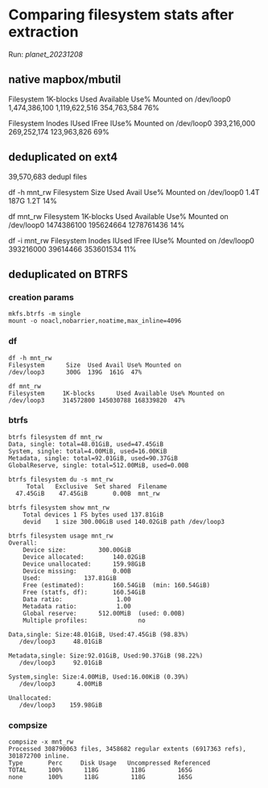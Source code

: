# Comparing filesystem stats after extraction

Run: *planet_20231208*


## native mapbox/mbutil

Filesystem      1K-blocks       Used Available Use% Mounted on
/dev/loop0     1,474,386,100 1,119,622,516 354,763,584  76%

Filesystem        Inodes     IUsed     IFree IUse% Mounted on
/dev/loop0     393,216,000 269,252,174 123,963,826   69%


## deduplicated on ext4

39,570,683 dedupl files

df -h mnt_rw
Filesystem      Size  Used Avail Use% Mounted on
/dev/loop0      1.4T  187G  1.2T  14%

df mnt_rw
Filesystem      1K-blocks      Used  Available Use% Mounted on
/dev/loop0     1474386100 195624664 1278761436  14%

df -i mnt_rw
Filesystem        Inodes    IUsed     IFree IUse% Mounted on
/dev/loop0     393216000 39614466 353601534   11%


## deduplicated on BTRFS

### creation params

```
mkfs.btrfs -m single
mount -o noacl,nobarrier,noatime,max_inline=4096
```

### df

```
df -h mnt_rw
Filesystem      Size  Used Avail Use% Mounted on
/dev/loop3      300G  139G  161G  47%
```

```
df mnt_rw
Filesystem     1K-blocks      Used Available Use% Mounted on
/dev/loop3     314572800 145030788 168339820  47%
```

### btrfs

```
btrfs filesystem df mnt_rw
Data, single: total=48.01GiB, used=47.45GiB
System, single: total=4.00MiB, used=16.00KiB
Metadata, single: total=92.01GiB, used=90.37GiB
GlobalReserve, single: total=512.00MiB, used=0.00B
```


```
btrfs filesystem du -s mnt_rw
     Total   Exclusive  Set shared  Filename
  47.45GiB    47.45GiB       0.00B  mnt_rw
```
```
btrfs filesystem show mnt_rw
	Total devices 1 FS bytes used 137.81GiB
	devid    1 size 300.00GiB used 140.02GiB path /dev/loop3
```

```
btrfs filesystem usage mnt_rw
Overall:
    Device size:		 300.00GiB
    Device allocated:		 140.02GiB
    Device unallocated:		 159.98GiB
    Device missing:		     0.00B
    Used:			 137.81GiB
    Free (estimated):		 160.54GiB	(min: 160.54GiB)
    Free (statfs, df):		 160.54GiB
    Data ratio:			      1.00
    Metadata ratio:		      1.00
    Global reserve:		 512.00MiB	(used: 0.00B)
    Multiple profiles:		        no

Data,single: Size:48.01GiB, Used:47.45GiB (98.83%)
   /dev/loop3	  48.01GiB

Metadata,single: Size:92.01GiB, Used:90.37GiB (98.22%)
   /dev/loop3	  92.01GiB

System,single: Size:4.00MiB, Used:16.00KiB (0.39%)
   /dev/loop3	   4.00MiB

Unallocated:
   /dev/loop3	 159.98GiB
```

### compsize


```
compsize -x mnt_rw
Processed 308790063 files, 3458682 regular extents (6917363 refs), 301872700 inline.
Type       Perc     Disk Usage   Uncompressed Referenced  
TOTAL      100%      118G         118G         165G       
none       100%      118G         118G         165G       
```
